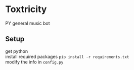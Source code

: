 # Toxtricity
PY general music bot
## Setup

get python<br>
install required packages `pip install -r requirements.txt`<br>
modify the info in `config.py`
